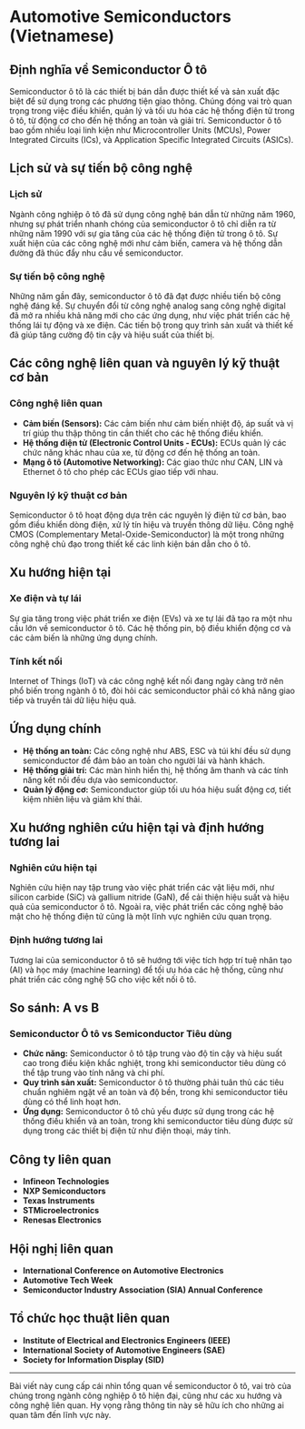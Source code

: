 # Automotive Semiconductors (Vietnamese)

## Định nghĩa về Semiconductor Ô tô

Semiconductor ô tô là các thiết bị bán dẫn được thiết kế và sản xuất đặc biệt để sử dụng trong các phương tiện giao thông. Chúng đóng vai trò quan trọng trong việc điều khiển, quản lý và tối ưu hóa các hệ thống điện tử trong ô tô, từ động cơ cho đến hệ thống an toàn và giải trí. Semiconductor ô tô bao gồm nhiều loại linh kiện như Microcontroller Units (MCUs), Power Integrated Circuits (ICs), và Application Specific Integrated Circuits (ASICs).

## Lịch sử và sự tiến bộ công nghệ

### Lịch sử

Ngành công nghiệp ô tô đã sử dụng công nghệ bán dẫn từ những năm 1960, nhưng sự phát triển nhanh chóng của semiconductor ô tô chỉ diễn ra từ những năm 1990 với sự gia tăng của các hệ thống điện tử trong ô tô. Sự xuất hiện của các công nghệ mới như cảm biến, camera và hệ thống dẫn đường đã thúc đẩy nhu cầu về semiconductor.

### Sự tiến bộ công nghệ

Những năm gần đây, semiconductor ô tô đã đạt được nhiều tiến bộ công nghệ đáng kể. Sự chuyển đổi từ công nghệ analog sang công nghệ digital đã mở ra nhiều khả năng mới cho các ứng dụng, như việc phát triển các hệ thống lái tự động và xe điện. Các tiến bộ trong quy trình sản xuất và thiết kế đã giúp tăng cường độ tin cậy và hiệu suất của thiết bị.

## Các công nghệ liên quan và nguyên lý kỹ thuật cơ bản

### Công nghệ liên quan

- **Cảm biến (Sensors):** Các cảm biến như cảm biến nhiệt độ, áp suất và vị trí giúp thu thập thông tin cần thiết cho các hệ thống điều khiển.
- **Hệ thống điện tử (Electronic Control Units - ECUs):** ECUs quản lý các chức năng khác nhau của xe, từ động cơ đến hệ thống an toàn.
- **Mạng ô tô (Automotive Networking):** Các giao thức như CAN, LIN và Ethernet ô tô cho phép các ECUs giao tiếp với nhau.

### Nguyên lý kỹ thuật cơ bản

Semiconductor ô tô hoạt động dựa trên các nguyên lý điện tử cơ bản, bao gồm điều khiển dòng điện, xử lý tín hiệu và truyền thông dữ liệu. Công nghệ CMOS (Complementary Metal-Oxide-Semiconductor) là một trong những công nghệ chủ đạo trong thiết kế các linh kiện bán dẫn cho ô tô.

## Xu hướng hiện tại

### Xe điện và tự lái

Sự gia tăng trong việc phát triển xe điện (EVs) và xe tự lái đã tạo ra một nhu cầu lớn về semiconductor ô tô. Các hệ thống pin, bộ điều khiển động cơ và các cảm biến là những ứng dụng chính.

### Tính kết nối

Internet of Things (IoT) và các công nghệ kết nối đang ngày càng trở nên phổ biến trong ngành ô tô, đòi hỏi các semiconductor phải có khả năng giao tiếp và truyền tải dữ liệu hiệu quả.

## Ứng dụng chính

- **Hệ thống an toàn:** Các công nghệ như ABS, ESC và túi khí đều sử dụng semiconductor để đảm bảo an toàn cho người lái và hành khách.
- **Hệ thống giải trí:** Các màn hình hiển thị, hệ thống âm thanh và các tính năng kết nối đều dựa vào semiconductor.
- **Quản lý động cơ:** Semiconductor giúp tối ưu hóa hiệu suất động cơ, tiết kiệm nhiên liệu và giảm khí thải.

## Xu hướng nghiên cứu hiện tại và định hướng tương lai

### Nghiên cứu hiện tại

Nghiên cứu hiện nay tập trung vào việc phát triển các vật liệu mới, như silicon carbide (SiC) và gallium nitride (GaN), để cải thiện hiệu suất và hiệu quả của semiconductor ô tô. Ngoài ra, việc phát triển các công nghệ bảo mật cho hệ thống điện tử cũng là một lĩnh vực nghiên cứu quan trọng.

### Định hướng tương lai

Tương lai của semiconductor ô tô sẽ hướng tới việc tích hợp trí tuệ nhân tạo (AI) và học máy (machine learning) để tối ưu hóa các hệ thống, cũng như phát triển các công nghệ 5G cho việc kết nối ô tô.

## So sánh: A vs B

### Semiconductor Ô tô vs Semiconductor Tiêu dùng

- **Chức năng:** Semiconductor ô tô tập trung vào độ tin cậy và hiệu suất cao trong điều kiện khắc nghiệt, trong khi semiconductor tiêu dùng có thể tập trung vào tính năng và chi phí.
- **Quy trình sản xuất:** Semiconductor ô tô thường phải tuân thủ các tiêu chuẩn nghiêm ngặt về an toàn và độ bền, trong khi semiconductor tiêu dùng có thể linh hoạt hơn.
- **Ứng dụng:** Semiconductor ô tô chủ yếu được sử dụng trong các hệ thống điều khiển và an toàn, trong khi semiconductor tiêu dùng được sử dụng trong các thiết bị điện tử như điện thoại, máy tính.

## Công ty liên quan

- **Infineon Technologies**
- **NXP Semiconductors**
- **Texas Instruments**
- **STMicroelectronics**
- **Renesas Electronics**

## Hội nghị liên quan

- **International Conference on Automotive Electronics**
- **Automotive Tech Week**
- **Semiconductor Industry Association (SIA) Annual Conference**

## Tổ chức học thuật liên quan

- **Institute of Electrical and Electronics Engineers (IEEE)**
- **International Society of Automotive Engineers (SAE)**
- **Society for Information Display (SID)**

---

Bài viết này cung cấp cái nhìn tổng quan về semiconductor ô tô, vai trò của chúng trong ngành công nghiệp ô tô hiện đại, cũng như các xu hướng và công nghệ liên quan. Hy vọng rằng thông tin này sẽ hữu ích cho những ai quan tâm đến lĩnh vực này.